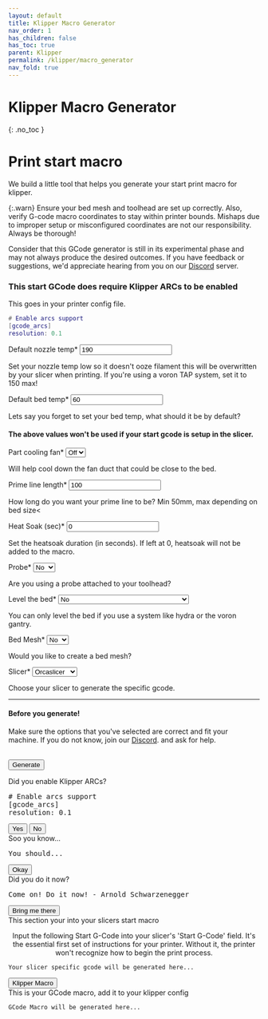 ```yaml
---
layout: default
title: Klipper Macro Generator
nav_order: 1
has_children: false
has_toc: true
parent: Klipper
permalink: /klipper/macro_generator
nav_fold: true
---
```



# <i class="bi bi-calculator"></i> Klipper Macro Generator
{: .no_toc }


# Print start macro

We build a little tool that helps you generate your start print macro for klipper.

{:.warn}
Ensure your bed mesh and toolhead are set up correctly. Also, verify G-code macro coordinates to stay within printer bounds. Mishaps due to improper setup or misconfigured coordinates are not our responsibility. Always be thorough!


Consider that this GCode generator is still in its experimental phase and may not always produce the desired outcomes. If you have feedback or suggestions, we'd appreciate hearing from you on our [<i class="bi bi-discord"></i> Discord](https://discord.gg/zerog) server.


### This start GCode does require Klipper ARCs to be enabled
This goes in your printer config file.

```lua
# Enable arcs support
[gcode_arcs]
resolution: 0.1
```

<div class="code-example" markdown="1">
<form>

Default nozzle temp*
<input type="number" id="extruderTemp" value="190" class="list_dark">
<div class="fs-3 fw-300">Set your nozzle temp low so it doesn't ooze filament this will be overwritten by your slicer when printing. If you're using a voron TAP system, set it to 150 max!</div>

Default bed temp*
<input type="number" id="bedTemp" value="60" class="list_dark">
<div class="fs-3 fw-300">Lets say you forget to set your bed temp, what should it be by default?</div>
<h4>The above values won't be used if your start gcode is setup in the slicer.</h4>

Part cooling fan*
<select class="list_dark" id="enablePartFan">
    <option value="no">Off</option>
    <option value="yes">On</option>
</select>
<div class="fs-3 fw-300">Will help cool down the fan duct that could be close to the bed.</div>

Prime line length*
<input type="number" id="primeMoveLength" value="100" class="list_dark" min="50">
<div class="fs-3 fw-300">How long do you want your prime line to be? Min 50mm, max depending on bed size<</div>

Heat Soak (sec)*
<input type="number" id="heatsoakTime" value="0" class="list_dark" min="0">
<div class="fs-3 fw-300">Set the heatsoak duration (in seconds). If left at 0, heatsoak will not be added to the macro.</div>

Probe*
<select class="list_dark" id="probe">
    <option value="no">No</option>
    <option value="yes">Yes</option>
</select>
<div class="fs-3 fw-300">Are you using a probe attached to your toolhead?</div>

Level the bed*
<select class="list_dark" id="leveling">
    <option value="None">No</option>
    <option value="Z tilt adjust">3 Point leveling (Hydra etc...)</option>
    <option value="Quad Gantry Level">4 Point leveling (Voron 2.4, flying gantry)</option>
</select>
<div class="fs-3 fw-300">You can only level the bed if you use a system like hydra or the voron gantry.</div>

<label for="bedMeshCalibrate">Bed Mesh* </label>
<select class="list_dark" id="bedMeshCalibrate">
    <option value="no">No</option>
    <option value="yes">Yes</option>
</select>
<div class="fs-3 fw-300">Would you like to create a bed mesh?</div>

<label for="slicerSelection">Slicer*</label>
<select class="list_dark" id="slicerSelection">
    <option value="Orcaslicer">Orcaslicer</option>
    <option value="Prusaslicer">Prusaslicer</option>
    <option value="Simplify 3D">Simplify 3D</option>
    <option value="Superslicer">Superslicer</option>
    <option value="Cura">Cura</option>
</select>
<div class="fs-3 fw-300">Choose your slicer to generate the specific gcode.</div>

<hr>

<h4>Before you generate!</h4>
Make sure the options that you've selected are correct and fit your machine. If you do not know, join our <a href="https://discord.gg/zerog" target="_blank"><i class="bi bi-discord"></i> Discord</a>. and ask for help.<br/><br/>

<button class="btn" type="button" onclick="generateMacro(); parent.location='#gcode_box_arcs'">Generate</button>
<br/>
</form>
</div>

<div id="gcode_box_arcs" class="gcodebox__item">
    <div onclick="location.href='##';" class="background_close"></div>
    <div class="content">
        <div class="titlebar"></div>
        <a href="##" class="close"></a>
        <div class="infobar">Did you enable Klipper ARCs?</div>
            <div class="language-lua highlighter-rouge">
                <div class="highlight">
                    <pre class="highlight"># Enable arcs support<br/>[gcode_arcs]<br/>resolution: 0.1</pre>
                </div>
            </div>
        <div class="infobar"><button class="btn" onClick="parent.location='#gcode_box'" type="button">Yes <i class="bi bi-check-lg"></i></button> <button class="btn" onClick="parent.location='#gcode_box_arcs_sh'" type="button">No <i class="bi bi-x-lg"></i></button></div>
    </div>
</div>

<div id="gcode_box_arcs_sh" class="gcodebox__item">
    <div onclick="location.href='##';" class="background_close"></div>
    <div class="content">
        <div class="titlebar"></div>
        <a href="##" class="close"></a>
        <div class="infobar">Soo you know...</div>
            <div class="language-lua highlighter-rouge">
                <div class="highlight">
                    <pre class="highlight">You should...</pre>
                </div>
            </div>
        <div class="infobar"><button class="btn" onClick="parent.location='#gcode_box_arcs_sh2'" type="button">Okay <i class="bi bi-check-lg"></i></button></div>
    </div>
</div>

<div id="gcode_box_arcs_sh2" class="gcodebox__item">
    <div onclick="location.href='##';" class="background_close"></div>
    <div class="content">
        <div class="titlebar"></div>
        <a href="##" class="close"></a>
        <div class="infobar">Did you do it now?</div>
            <div class="language-lua highlighter-rouge">
                <div class="highlight">
                    <pre class="highlight">Come on! Do it now! - Arnold Schwarzenegger</pre>
                </div>
            </div>
        <div class="infobar"><button class="btn" onClick="parent.location='#gcode_box_arcs'" type="button">Bring me there</button></div>
    </div>
</div>


<div id="gcode_box" class="gcodebox__item">
    <div onclick="location.href='##';" class="background_close"></div>
    <div class="content">
        <div class="titlebar"></div>
        <a href="##" class="close"></a>
        <div class="infobar">This section your into your slicers start macro</div>
        <p class="fs-3 fw-300" style="text-align:center;">Input the following Start G-Code into your slicer's 'Start G-Code' field. It's the essential first set of instructions for your printer. Without it, the printer won't recognize how to begin the print process.</p>
        <p>
            <div class="language-lua highlighter-rouge">
                <div class="highlight">
                    <pre class="highlight"><code id="output_slicer">Your slicer specific gcode will be generated here...</code></pre>
                </div>
            </div>
        </p>
        <div class="infobar"><button class="btn" onClick="parent.location='#gcode_box_slicer'" type="button">Klipper Macro <i class="bi bi-text-indent-left"></i></button></div>
    </div>
</div>

<div id="gcode_box_slicer" class="gcodebox__item">
    <div onclick="location.href='##';" class="background_close"></div>
    <div class="content">
        <div class="titlebar"></div>
        <a href="##" class="close"></a>
        <div class="infobar">This is your GCode macro, add it to your klipper config</div>
        <p style="max-width: 42em; min-width: 40em;">
            <div class="language-lua highlighter-rouge">
                <div class="highlight">
                    <pre class="highlight"><code id="output">GCode Macro will be generated here...</code></pre>
                </div>
            </div>
        </p>
    </div>
</div>

<script src="../../../scripts/macro_generators/print_start_generator.js"></script>